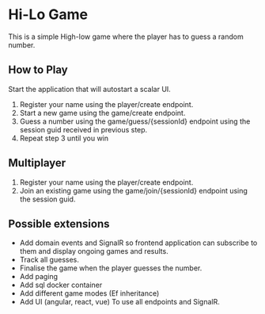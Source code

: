 # Hi-Lo Game
This is a simple High-low game where the player has to guess a random number.

## How to Play
Start the application that will autostart a scalar UI.

1. Register your name using the player/create endpoint.
2. Start a new game using the game/create endpoint.
3. Guess a number using the game/guess/{sessionId} endpoint using the session guid received in previous step.
4. Repeat step 3 until you win

## Multiplayer
1. Register your name using the player/create endpoint.
2. Join an existing game using the game/join/{sessionId} endpoint using the session guid.

## Possible extensions
- Add domain events and SignalR so frontend application can subscribe to them and display ongoing games and results.
- Track all guesses.
- Finalise the game when the player guesses the number.
- Add paging
- Add sql docker container
- Add different game modes (Ef inheritance)
- Add UI (angular, react, vue) To use all endpoints and SignalR.